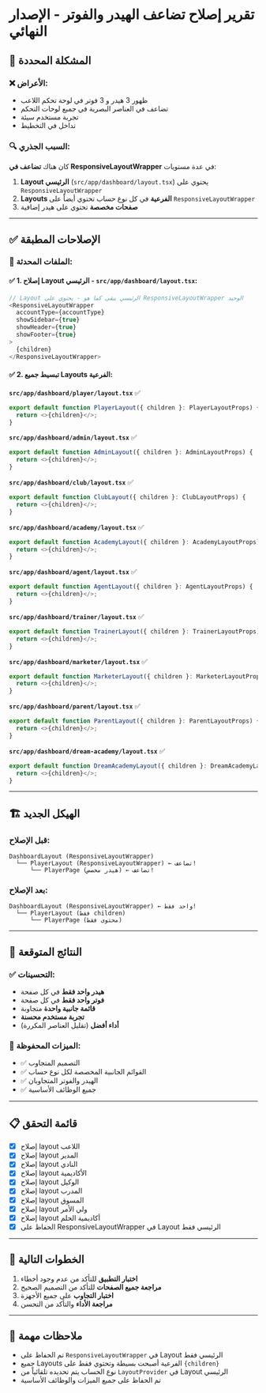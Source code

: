 # تقرير إصلاح تضاعف الهيدر والفوتر - الإصدار النهائي

## 🎯 **المشكلة المحددة**

### ❌ **الأعراض**:
- ظهور 3 هيدر و 3 فوتر في لوحة تحكم اللاعب
- تضاعف في العناصر البصرية في جميع لوحات التحكم
- تجربة مستخدم سيئة
- تداخل في التخطيط

### 🔍 **السبب الجذري**:
كان هناك **تضاعف في ResponsiveLayoutWrapper** في عدة مستويات:

1. **Layout الرئيسي** (`src/app/dashboard/layout.tsx`) يحتوي على `ResponsiveLayoutWrapper`
2. **Layouts الفرعية** في كل نوع حساب تحتوي أيضاً على `ResponsiveLayoutWrapper`
3. **صفحات مخصصة** تحتوي على هيدر إضافية

---

## ✅ **الإصلاحات المطبقة**

### **📍 الملفات المحدثة**:

#### **✅ 1. إصلاح Layout الرئيسي** - `src/app/dashboard/layout.tsx`:
```typescript
// Layout الرئيسي يبقى كما هو - يحتوي على ResponsiveLayoutWrapper الوحيد
<ResponsiveLayoutWrapper
  accountType={accountType}
  showSidebar={true}
  showHeader={true}
  showFooter={true}
>
  {children}
</ResponsiveLayoutWrapper>
```

#### **✅ 2. تبسيط جميع Layouts الفرعية**:

**`src/app/dashboard/player/layout.tsx`** ✅
```typescript
export default function PlayerLayout({ children }: PlayerLayoutProps) {
  return <>{children}</>;
}
```

**`src/app/dashboard/admin/layout.tsx`** ✅
```typescript
export default function AdminLayout({ children }: AdminLayoutProps) {
  return <>{children}</>;
}
```

**`src/app/dashboard/club/layout.tsx`** ✅
```typescript
export default function ClubLayout({ children }: ClubLayoutProps) {
  return <>{children}</>;
}
```

**`src/app/dashboard/academy/layout.tsx`** ✅
```typescript
export default function AcademyLayout({ children }: AcademyLayoutProps) {
  return <>{children}</>;
}
```

**`src/app/dashboard/agent/layout.tsx`** ✅
```typescript
export default function AgentLayout({ children }: AgentLayoutProps) {
  return <>{children}</>;
}
```

**`src/app/dashboard/trainer/layout.tsx`** ✅
```typescript
export default function TrainerLayout({ children }: TrainerLayoutProps) {
  return <>{children}</>;
}
```

**`src/app/dashboard/marketer/layout.tsx`** ✅
```typescript
export default function MarketerLayout({ children }: MarketerLayoutProps) {
  return <>{children}</>;
}
```

**`src/app/dashboard/parent/layout.tsx`** ✅
```typescript
export default function ParentLayout({ children }: ParentLayoutProps) {
  return <>{children}</>;
}
```

**`src/app/dashboard/dream-academy/layout.tsx`** ✅
```typescript
export default function DreamAcademyLayout({ children }: DreamAcademyLayoutProps) {
  return <>{children}</>;
}
```

---

## 🏗️ **الهيكل الجديد**

### **قبل الإصلاح**:
```
DashboardLayout (ResponsiveLayoutWrapper)
  └── PlayerLayout (ResponsiveLayoutWrapper) ← تضاعف!
      └── PlayerPage (هيدر مخصص) ← تضاعف!
```

### **بعد الإصلاح**:
```
DashboardLayout (ResponsiveLayoutWrapper) ← واحد فقط!
  └── PlayerLayout (فقط children)
      └── PlayerPage (محتوى فقط)
```

---

## 🎯 **النتائج المتوقعة**

### ✅ **التحسينات**:
- **هيدر واحد فقط** في كل صفحة
- **فوتر واحد فقط** في كل صفحة
- **قائمة جانبية واحدة** متجاوبة
- **تجربة مستخدم محسنة**
- **أداء أفضل** (تقليل العناصر المكررة)

### 🔧 **الميزات المحفوظة**:
- ✅ التصميم المتجاوب
- ✅ القوائم الجانبية المخصصة لكل نوع حساب
- ✅ الهيدر والفوتر المتجاوبان
- ✅ جميع الوظائف الأساسية

---

## 📋 **قائمة التحقق**

- [x] إصلاح layout اللاعب
- [x] إصلاح layout المدير
- [x] إصلاح layout النادي
- [x] إصلاح layout الأكاديمية
- [x] إصلاح layout الوكيل
- [x] إصلاح layout المدرب
- [x] إصلاح layout المسوق
- [x] إصلاح layout ولي الأمر
- [x] إصلاح layout أكاديمية الحلم
- [x] الحفاظ على ResponsiveLayoutWrapper في Layout الرئيسي فقط

---

## 🚀 **الخطوات التالية**

1. **اختبار التطبيق** للتأكد من عدم وجود أخطاء
2. **مراجعة جميع الصفحات** للتأكد من التصميم الصحيح
3. **اختبار التجاوب** على جميع الأجهزة
4. **مراجعة الأداء** والتأكد من التحسن

---

## 📝 **ملاحظات مهمة**

- تم الحفاظ على `ResponsiveLayoutWrapper` في Layout الرئيسي فقط
- جميع Layouts الفرعية أصبحت بسيطة وتحتوي فقط على `{children}`
- نوع الحساب يتم تحديده تلقائياً من `LayoutProvider` في Layout الرئيسي
- تم الحفاظ على جميع الميزات والوظائف الأساسية
